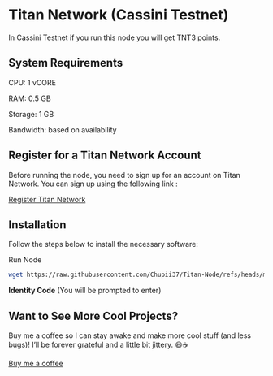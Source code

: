 # Titan Network (Cassini Testnet)
In Cassini Testnet if you run this node you will get TNT3 points.

## System Requirements
CPU: 1 vCORE

RAM: 0.5 GB

Storage: 1 GB

Bandwidth: based on availability
## Register for a Titan Network Account
Before running the node, you need to sign up for an account on Titan Network. You can sign up using the following link :

[Register Titan Network](https://test1.titannet.io/intiveRegister?code=qnOIMD)

## Installation
Follow the steps below to install the necessary software:

 Run Node
   ```bash
   wget https://raw.githubusercontent.com/Chupii37/Titan-Node/refs/heads/main/titan-edge.sh -O ~/titan-edge.sh && chmod +x ~/titan-edge.sh && ~/titan-edge.sh
   ```
**Identity Code** (You will be prompted to enter)

## Want to See More Cool Projects?

Buy me a coffee so I can stay awake and make more cool stuff (and less bugs)! I’ll be forever grateful and a little bit jittery. 😆☕ 

[Buy me a coffee](https://paypal.me/chupii37 )

